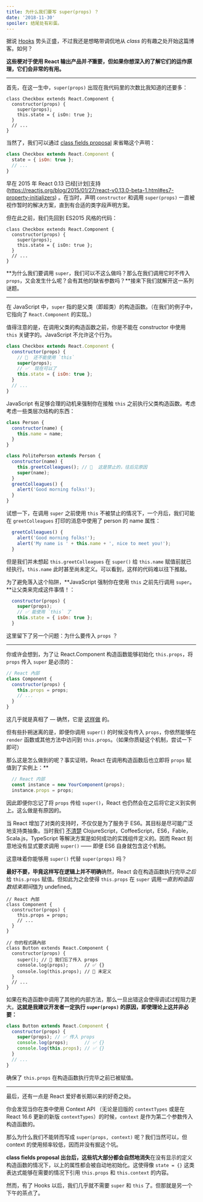```yaml
---
title: 为什么我们要写 super(props) ？
date: '2018-11-30'
spoiler: 结尾处有彩蛋。
---
```



据说 [Hooks](https://reactjs.org/docs/hooks-intro.html) 势头正盛，不过我还是想略带调侃地从 *class* 的有趣之处开始这篇博客。如何？

**这些梗对于使用 React 输出产品并*不*重要，但如果你想深入的了解它们的运作原理，它们会非常的有用。**

---

首先，在这一生中，``super(props)`` 出现在我代码里的次数比我知道的还要多：

```jsx{3}
class Checkbox extends React.Component {
  constructor(props) {
    super(props);
    this.state = { isOn: true };
  }
  // ...
}
```

当然了，我们可以通过 [class fields proposal](https://github.com/tc39/proposal-class-fields) 来省略这个声明：

```jsx
class Checkbox extends React.Component {
  state = { isOn: true };
  // ...
}
```

早在 2015 年 React 0.13 已经[计划]支持(https://reactjs.org/blog/2015/01/27/react-v0.13.0-beta-1.html#es7-property-initializers) 。在当时，声明 `constructor` 和调用 `super(props)` 一直被视作暂时的解决方案，直到有合适的类字段声明方案。

但在此之前，我们先回到 ES2015 风格的代码：

```jsx{3}
class Checkbox extends React.Component {
  constructor(props) {
    super(props);
    this.state = { isOn: true };
  }
  // ...
}
```

**为什么我们要调用 `super`，我们可以不这么做吗？那么在我们调用它时不传入 `props`，又会发生什么呢？会有其他的缺省参数吗？**接来下我们就解开这一系列谜题。

---

在 JavaScript 中，`super` 指的是父类（即超类）的构造函数。（在我们的例子中，它指向了 `React.Component` 的实现。）

值得注意的是，在调用父类的构造函数之前，你是不能在 constructor 中使用 `this` 关键字的。JavaScript 不允许这个行为。

```jsx
class Checkbox extends React.Component {
  constructor(props) {
    // 🔴  还不能使用 `this`
    super(props);
    // ✅  现在可以了
    this.state = { isOn: true };
  }
  // ...
}
```

JavaScript 有足够合理的动机来强制你在接触 `this` 之前执行父类构造函数。考虑考虑一些类层次结构的东西：

```jsx
class Person {
  constructor(name) {
    this.name = name;
  }
}

class PolitePerson extends Person {
  constructor(name) {
    this.greetColleagues(); // 🔴  这是禁止的，往后见原因
    super(name);
  }
  greetColleagues() {
    alert('Good morning folks!');
  }
}
```

试想一下，在调用 `super` 之前使用 `this` 不被禁止的情况下，一个月后，我们可能在 `greetColleagues` 打印的消息中使用了 person 的 name 属性：

```jsx
  greetColleagues() {
    alert('Good morning folks!');
    alert('My name is ' + this.name + ', nice to meet you!');
  }
```

但是我们并未想起 `this.greetColleagues` 在 `super()` 给 `this.name` 赋值前就已经执行。`this.name` 此时甚至尚未定义。可以看到，这样的代码难以往下推敲。

为了避免落入这个陷阱，**JavaScript 强制你在使用 `this` 之前先行调用 `super`。**让父类来完成这件事情！：

```jsx
  constructor(props) {
    super(props);
    // ✅ 能使用 `this` 了
    this.state = { isOn: true };
  }
```

这里留下了另一个问题：为什么要传入 `props` ？

---

你或许会想到，为了让 React.Component 构造函数能够初始化 `this.props`，将 `props` 传入 `super` 是必须的：


```jsx
// React 內部
class Component {
  constructor(props) {
    this.props = props;
    // ...
  }
}
```

这几乎就是真相了 — 确然，它是 [这样做](https://github.com/facebook/react/blob/1d25aa5787d4e19704c049c3cfa985d3b5190e0d/packages/react/src/ReactBaseClasses.js#L22) 的。

但有些扑朔迷离的是，即便你调用 `super()` 的时候没有传入 `props`，你依然能够在 `render` 函数或其他方法中访问到 `this.props`。（如果你质疑这个机制，尝试一下即可）

那么这是怎么做到的呢？事实证明，React 在调用构造函数后也立即将 `props` 赋值到了实例上：**

```jsx
  // React 内部
  const instance = new YourComponent(props);
  instance.props = props;
```

因此即便你忘记了将 `props` 传给 `super()`，React 也仍然会在之后将它定义到实例上。这么做是有原因的。

当 React 增加了对类的支持时，不仅仅是为了服务于 ES6。其目标是尽可能广泛地支持类抽象。当时我们 [不清楚](https://reactjs.org/blog/2015/01/27/react-v0.13.0-beta-1.html#other-languages)  ClojureScript，CoffeeScript，ES6，Fable，Scala.js，TypeScript 等解決方案是如何成功的实践组件定义的。因而 React 刻意地没有显式要求调用 `super()` —— 即便 ES6 自身就包含这个机制。

这意味着你能够用 `super()` 代替 `super(props)` 吗？

**最好不要，毕竟这样写在逻辑上并不明确**确然，React 会在构造函数执行完毕*之后*给 `this.props` 赋值。但如此为之会使得 `this.props` 在 `super` 调用*一直到构造函数结束期间*值为 undefined。


```jsx{14}
// React 內部
class Component {
  constructor(props) {
    this.props = props;
    // ...
  }
}

// 你的程式碼內部
class Button extends React.Component {
  constructor(props) {
    super(); // 😬 我们忘了传入 props
    console.log(props);      // ✅ {}
    console.log(this.props); // 😬 未定义
  }
  // ...
}
```

如果在构造函数中调用了其他的内部方法，那么一旦出错这会使得调试过程阻力更大。**这就是我建议开发者一定执行 `super(props)` 的原因，即使理论上这并非必要：**

```jsx
class Button extends React.Component {
  constructor(props) {
    super(props); // ✅ 传入 props
    console.log(props);      // ✅ {}
    console.log(this.props); // ✅ {}
  }
  // ...
}
```

确保了 `this.props` 在构造函数执行完毕之前已被赋值。

-----

最后，还有一点是 React 爱好者长期以来的好奇之处。

你会发现当你在类中使用 Context API （无论是旧版的 `contextTypes` 或是在 React 16.6 更新的新版 `contextTypes`）的时候，`context` 是作为第二个参数传入构造函数的。

那么为什么我们不能转而写成 `super(props, context)` 呢？我们当然可以，但 context 的使用频率较低，因而并没有掘这个坑。

**class fields proposal 出台后，这些坑大部分都会自然地消失**在没有显示的定义构造函数的情况下，以上的属性都会被自动地初始化。这使得像 `state = {}` 这类表达式能够在需要的情况下引用 `this.props` 和 `this.context` 的内容。

然而，有了 Hooks 以后，我们几乎就不需要 `super` 和 `this` 了。但那就是另一个下午的茶点了。
